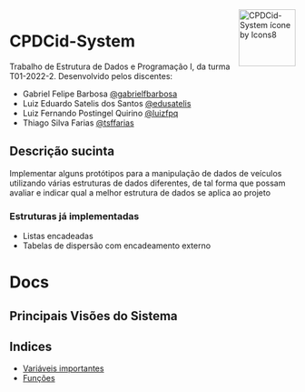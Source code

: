 <img src="https://img.icons8.com/cute-clipart/64/000000/car-racing.png" alt="CPDCid-System ícone by Icons8" width="100px" align="right"/>

# CPDCid-System

Trabalho de Estrutura de Dados e Programação I, da turma T01-2022-2.
Desenvolvido pelos discentes:

 - Gabriel Felipe Barbosa [@gabrielfbarbosa](https://github.com/gabrielfbarbosa)
 - Luiz Eduardo Satelis dos Santos [@edusatelis](https://github.com/edusatelis/)
 - Luiz Fernando Postingel Quirino [@luizfpq](https://github.com/luizfpq/)
 - Thiago Silva Farias [@tsffarias](https://github.com/tsffarias)


## Descrição sucinta

 Implementar alguns protótipos para a manipulação de dados de veículos utilizando várias estruturas de dados diferentes, de tal forma que possam avaliar e indicar qual a melhor estrutura de dados se aplica ao projeto


### Estruturas já implementadas

  - Listas encadeadas
  - Tabelas de dispersão com encadeamento externo


# Docs
## Principais Visões do Sistema


## Indices

- [Variáveis importantes](docs/vars.md)
- [Funções](docs/functions.md)

